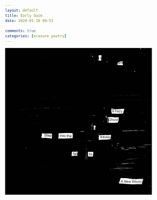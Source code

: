```yaml
---  
layout: default  
title: Early Swim  
date: 2020-01-18 09:53  
  
comments: true  
categories: [erasure poetry]  
---  
```

<img src="/assets/images/articles/earlyswim.jpeg" class="responsive"><br>
